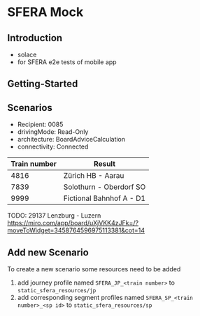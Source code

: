 # SFERA Mock

## Introduction
- solace
- for SFERA e2e tests of mobile app

## Getting-Started


## Scenarios

- Recipient: 0085
- drivingMode: Read-Only
- architecture: BoardAdviceCalculation
- connectivity: Connected

| Train number | Result                   |
|--------------|--------------------------|
| 4816         | Zürich HB - Aarau        |
| 7839         | Solothurn - Oberdorf SO  |
| 9999         | Fictional Bahnhof A - D1 |

TODO: 29137 Lenzburg - Luzern https://miro.com/app/board/uXjVKK4zJFk=/?moveToWidget=3458764596975113381&cot=14

## Add new Scenario
To create a new scenario some resources need to be added  
1. add journey profile named `SFERA_JP_<train number>` to `static_sfera_resources/jp`
2. add corresponding segment profiles named `SFERA_SP_<train number>_<sp id>` to `static_sfera_resources/sp`

